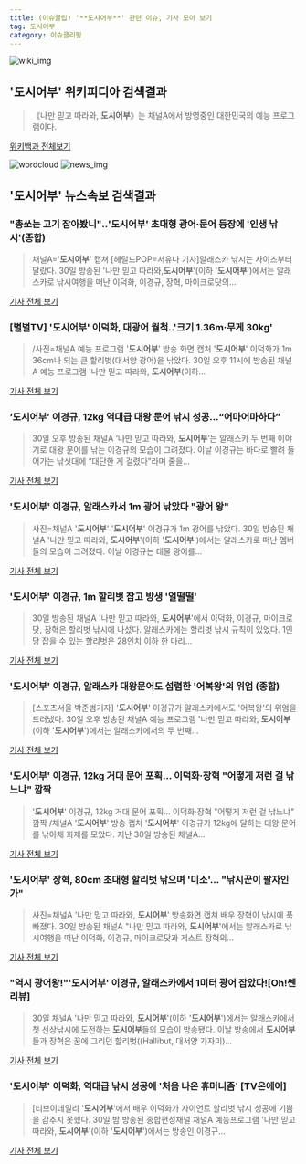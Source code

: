 ```yaml
---
title: (이슈클립) '**도시어부**' 관련 이슈, 기사 모아 보기
tag: 도시어부
category: 이슈클리핑
---
```

![wiki_img](https://user-images.githubusercontent.com/42597476/44503234-41136a80-a6d0-11e8-9071-6fc6418eafe4.png)
## **'**도시어부**'** 위키피디아 검색결과
>《나만 믿고 따라와, **도시어부**》는 채널A에서 방영중인 대한민국의 예능 프로그램이다.

<a href="https://ko.wikipedia.org/wiki/도시어부" target="_blank">위키백과 전체보기</a>

![wordcloud](https://s3.ap-northeast-2.amazonaws.com/lyrics101-wordcloud/2018-08-31-1535647023.png)
![news_img](https://user-images.githubusercontent.com/42597476/44507050-1206f400-a6e4-11e8-8d98-7ffbfebb353f.png)
## **'**도시어부**'** 뉴스속보 검색결과
### "총쏘는 고기 잡아봤니"‥'**도시어부**' 초대형 광어·문어 등장에 '인생 낚시'(종합)

>채널A='**도시어부**' 캡쳐 [헤럴드POP=서유나 기자]알래스카 낚시는 사이즈부터 달랐다. 30일 방송된 '나만 믿고 따라와,**도시어부**'(이하 '**도시어부**')에서는 알래스카로 낚시여행을 떠난 이덕화, 이경규, 장혁, 마이크로닷의...

<a href="http://biz.heraldcorp.com/view.php?ud=201808310015425515100_1" target="_blank">기사 전체 보기</a>

### [별별TV] '**도시어부**' 이덕화, 대광어 월척..'크기 1.36m·무게 30kg'

>/사진=채널A 예능 프로그램 '**도시어부**' 방송 화면 캡처 '**도시어부**' 이덕화가 1m 36cm나 되는 큰 할리벗(대서양 광어)을 낚았다. 30일 오후 11시에 방송된 채널A 예능 프로그램 '나만 믿고 따라와, **도시어부**(이하...

<a href="http://star.mt.co.kr/stview.php?no=2018083021205884870" target="_blank">기사 전체 보기</a>

### ‘**도시어부**’ 이경규, 12kg 역대급 대왕 문어 낚시 성공…“어마어마하다”

>30일 오후 방송된 채널A ‘나만 믿고 따라와, **도시어부**’는 알래스카 두 번째 이야기로 대왕 문어를 낚는 이경규의 모습이 그려졌다. 이날 이경규는 바다로 빨려 들어가는 낚싯대에 “대단한 게 걸렸다”라며 줄을...

<a href="http://www.etoday.co.kr/news/section/newsview.php?idxno=1658238" target="_blank">기사 전체 보기</a>

### '**도시어부**' 이경규, 알래스카서 1m 광어 낚았다 "광어 왕"

>사진=채널A '**도시어부**' '**도시어부**' 이경규가 1m 광어를 낚았다. 30일 방송된 채널A '나만 믿고 따라와, **도시어부**'(이하 '**도시어부**')에서는 알래스카로 떠난 멤버들의 모습이 그려졌다. 이날 이경규는 대물 광어를...

<a href="http://sports.hankooki.com/lpage/entv/201808/sp20180830235015136660.htm" target="_blank">기사 전체 보기</a>

### '**도시어부**' 이경규, 1m 할리벗 잡고 방생 '얼떨떨'

>30일 방송된 채널A '나만 믿고 따라와, **도시어부**'에서 이덕화, 이경규, 마이크로닷, 장혁은 할리벗 낚시에 나섰다. 알래스카에는 할리벗 낚시 규칙이 있었다. 1인당 잡을 수 있는 할리벗은 28인치 이하 한 마리...

<a href="http://www.xportsnews.com/?ac=article_view&entry_id=1013816" target="_blank">기사 전체 보기</a>

### '**도시어부**' 이경규, 알래스카 대왕문어도 섭렵한 '어복왕'의 위엄 (종합)

>[스포츠서울 박준범기자] '**도시어부**' 이경규가 알래스카에서도 '어복왕'의 위엄을 드러냈다. 30일 오후 방송된 채널A 예능 프로그램 '나만 믿고 따라와, **도시어부**(이하 '**도시어부**')에서는 알래스카에서의 두 번째...

<a href="http://www.sportsseoul.com/news/read/675657" target="_blank">기사 전체 보기</a>

### '**도시어부**' 이경규, 12kg 거대 문어 포획… 이덕화·장혁 "어떻게 저런 걸 낚느냐" 깜짝

>'**도시어부**' 이경규, 12kg 거대 문어 포획… 이덕화·장혁 "어떻게 저런 걸 낚느냐" 깜짝 /채널A '**도시어부**' 방송 캡처  '**도시어부**' 이경규가 12kg에 달하는 대왕 문어를 낚아채 화제를 모았다.  지난 30일 방송된 채널A...

<a href="http://www.kyeongin.com/main/view.php?key=20180831000112565" target="_blank">기사 전체 보기</a>

### '**도시어부**' 장혁, 80cm 초대형 할리벗 낚으며 '미소'… "낚시꾼이 팔자인가"

>사진=채널A '나만 믿고 따라와, **도시어부**' 방송화면 캡쳐 배우 장혁이 낚시에 푹 빠졌다. 30일 방송된 채널A "나만 믿고 따라와, **도시어부**'에서는 알래스카로 낚시여행을 떠난 이덕화, 이경규, 마이크로닷과 게스트 장혁의...

<a href="http://news20.busan.com/controller/newsController.jsp?newsId=20180831000003" target="_blank">기사 전체 보기</a>

### "역시 광어왕!"'**도시어부**' 이경규, 알래스카에서 1미터 광어 잡았다![Oh!쎈리뷰]

>30일 채널A '나만 믿고 따라와, **도시어부**'(이하 '**도시어부**')에서는 알래스카에서 첫 선상낚시에 도전하는 **도시어부**들의 모습이 방송됐다. 이날 방송에서 **도시어부**들과 장혁은 꿈에 그리던 할리벗((Hallibut, 대서양 가자미)...

<a href="http://www.osen.co.kr/article/G1110978920" target="_blank">기사 전체 보기</a>

### '**도시어부**' 이덕화, 역대급 낚시 성공에 '처음 나온 휴머니즘' [TV온에어]

>[티브이데일리 '**도시어부**'에서 배우 이덕화가 자이언트 할리벗 낚시 성공에 기쁨을 감추지 못했다. 30일 밤 방송된 종합편성채널 채널A 예능프로그램 '나만 믿고 따라와, **도시어부**'(이하 '**도시어부**')에서는 방송인 이경규...

<a href="http://tvdaily.asiae.co.kr/read.php3?aid=15356406951390304019" target="_blank">기사 전체 보기</a>


